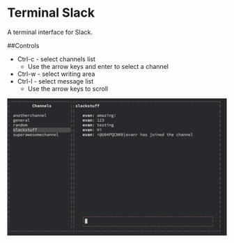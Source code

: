 Terminal Slack
==============

A terminal interface for Slack.

##Controls
 - Ctrl-c - select channels list
    - Use the arrow keys and enter to select a channel
 - Ctrl-w - select writing area
 - Ctrl-l - select message list
    - Use the arrow keys to scroll

![Alt text](screen-shot.png?raw=true "Optional Title")
